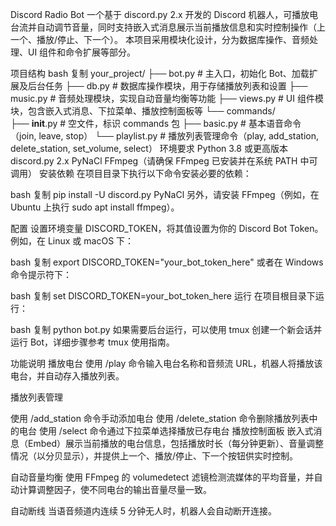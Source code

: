 Discord Radio Bot
一个基于 discord.py 2.x 开发的 Discord 机器人，可播放电台流并自动调节音量，同时支持嵌入式消息展示当前播放信息和实时控制操作（上一个、播放/停止、下一个）。
本项目采用模块化设计，分为数据库操作、音频处理、UI 组件和命令扩展等部分。

项目结构
bash
复制
your_project/
├── bot.py           # 主入口，初始化 Bot、加载扩展及后台任务
├── db.py            # 数据库操作模块，用于存储播放列表和设置
├── music.py         # 音频处理模块，实现自动音量均衡等功能
├── views.py         # UI 组件模块，包含嵌入式消息、下拉菜单、播放控制面板等
└── commands/        
    ├── __init__.py  # 空文件，标识 commands 包
    ├── basic.py     # 基本语音命令（join, leave, stop）
    └── playlist.py  # 播放列表管理命令（play, add_station, delete_station, set_volume, select）
环境要求
Python 3.8 或更高版本
discord.py 2.x
PyNaCl
FFmpeg（请确保 FFmpeg 已安装并在系统 PATH 中可调用）
安装依赖
在项目目录下执行以下命令安装必要的依赖：

bash
复制
pip install -U discord.py PyNaCl
另外，请安装 FFmpeg（例如，在 Ubuntu 上执行 sudo apt install ffmpeg）。

配置
设置环境变量 DISCORD_TOKEN，将其值设置为你的 Discord Bot Token。例如，在 Linux 或 macOS 下：

bash
复制
export DISCORD_TOKEN="your_bot_token_here"
或者在 Windows 命令提示符下：

bash
复制
set DISCORD_TOKEN=your_bot_token_here
运行
在项目根目录下运行：

bash
复制
python bot.py
如果需要后台运行，可以使用 tmux 创建一个新会话并运行 Bot，详细步骤参考 tmux 使用指南。

功能说明
播放电台
使用 /play 命令输入电台名称和音频流 URL，机器人将播放该电台，并自动存入播放列表。

播放列表管理

使用 /add_station 命令手动添加电台
使用 /delete_station 命令删除播放列表中的电台
使用 /select 命令通过下拉菜单选择播放已存电台
播放控制面板
嵌入式消息（Embed）展示当前播放的电台信息，包括播放时长（每分钟更新）、音量调整情况（以分贝显示），并提供上一个、播放/停止、下一个按钮供实时控制。

自动音量均衡
使用 FFmpeg 的 volumedetect 滤镜检测流媒体的平均音量，并自动计算调整因子，使不同电台的输出音量尽量一致。

自动断线
当语音频道内连续 5 分钟无人时，机器人会自动断开连接。
